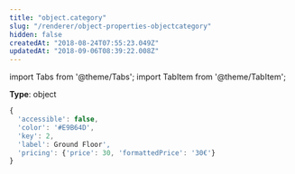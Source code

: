 ```yaml
---
title: "object.category"
slug: "/renderer/object-properties-objectcategory"
hidden: false
createdAt: "2018-08-24T07:55:23.049Z"
updatedAt: "2018-09-06T08:39:22.008Z"
---
```


import Tabs from '@theme/Tabs';
import TabItem from '@theme/TabItem';

**Type**: object  

```javascript
{
  'accessible': false,
  'color': '#E9B64D',
  'key': 2,
  'label': Ground Floor',
  'pricing': {'price': 30, 'formattedPrice': '30€'}
}
```

